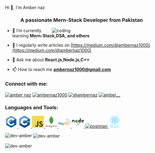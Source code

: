 Hi 👋, I'm Amber naz</h1>
<h3 align="center">A passionate Mern-Stack Developer from Pakistan</h3>
<img align="right" alt="coding" width="350" src="https://media.tenor.com/w3APLkMuTX0AAAAM/computer-work.gif">


- 🌱 I’m currently learning **Mern-Stack,DSA, and others**

- 📝 I regularly write articles on [https://medium.com/@ambernaz1000](https://medium.com/@ambernaz1000)

- 💬 Ask me about **React.js,Node.js,C++**

- 📫 How to reach me **ambernaz1000@gmail.com**

<h3 align="left">Connect with me:</h3>
<p align="left">
<a href="https://linkedin.com/in/amber naz" target="blank"><img align="center" src="https://raw.githubusercontent.com/rahuldkjain/github-profile-readme-generator/master/src/images/icons/Social/linked-in-alt.svg" alt="amber naz" height="30" width="40" /></a>
<a href="https://instagram.com/ambernaz1000" target="blank"><img align="center" src="https://raw.githubusercontent.com/rahuldkjain/github-profile-readme-generator/master/src/images/icons/Social/instagram.svg" alt="ambernaz1000" height="30" width="40" /></a>
<a href="https://medium.com/@ambernaz" target="blank"><img align="center" src="https://raw.githubusercontent.com/rahuldkjain/github-profile-readme-generator/master/src/images/icons/Social/medium.svg" alt="@ambernaz" height="30" width="40" /></a>
<a href="https://www.leetcode.com/amber__" target="blank"><img align="center" src="https://raw.githubusercontent.com/rahuldkjain/github-profile-readme-generator/master/src/images/icons/Social/leet-code.svg" alt="amber__" height="30" width="40" /></a>
</p>

<h3 align="left">Languages and Tools:</h3>
<p align="left"> <a href="https://www.cprogramming.com/" target="_blank" rel="noreferrer"> <img src="https://raw.githubusercontent.com/devicons/devicon/master/icons/c/c-original.svg" alt="c" width="40" height="40"/> </a> <a href="https://www.w3schools.com/cpp/" target="_blank" rel="noreferrer"> <img src="https://raw.githubusercontent.com/devicons/devicon/master/icons/cplusplus/cplusplus-original.svg" alt="cplusplus" width="40" height="40"/> </a> <a href="https://developer.mozilla.org/en-US/docs/Web/JavaScript" target="_blank" rel="noreferrer"> <img src="https://raw.githubusercontent.com/devicons/devicon/master/icons/javascript/javascript-original.svg" alt="javascript" width="40" height="40"/> </a> <a href="https://www.mongodb.com/" target="_blank" rel="noreferrer"> <img src="https://raw.githubusercontent.com/devicons/devicon/master/icons/mongodb/mongodb-original-wordmark.svg" alt="mongodb" width="40" height="40"/> </a> <a href="https://www.mysql.com/" target="_blank" rel="noreferrer"> <img src="https://raw.githubusercontent.com/devicons/devicon/master/icons/mysql/mysql-original-wordmark.svg" alt="mysql" width="40" height="40"/> </a> <a href="https://nodejs.org" target="_blank" rel="noreferrer"> <img src="https://raw.githubusercontent.com/devicons/devicon/master/icons/nodejs/nodejs-original-wordmark.svg" alt="nodejs" width="40" height="40"/> </a> <a href="https://postman.com" target="_blank" rel="noreferrer"> <img src="https://www.vectorlogo.zone/logos/getpostman/getpostman-icon.svg" alt="postman" width="40" height="40"/> </a> <a href="https://reactjs.org/" target="_blank" rel="noreferrer"> <img src="https://raw.githubusercontent.com/devicons/devicon/master/icons/react/react-original-wordmark.svg" alt="react" width="40" height="40"/> </a> </p>

<p><img align="left" src="https://github-readme-stats.vercel.app/api/top-langs?username=dev-amber&show_icons=true&locale=en&layout=compact" alt="dev-amber" /></p>

<p>&nbsp;<img align="center" src="https://github-readme-stats.vercel.app/api?username=dev-amber&show_icons=true&locale=en" alt="dev-amber" /></p>

<p><img align="center" src="https://github-readme-streak-stats.herokuapp.com/?user=dev-amber&" alt="dev-amber" /></p>

